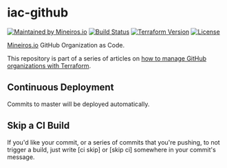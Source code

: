 # iac-github
[![Maintained by Mineiros.io](https://img.shields.io/badge/maintained%20by-mineiros.io-00607c.svg)](https://www.mineiros.io/ref=repo_terraform-github-repository)
[![Build Status](https://github-terraform-example.semaphoreci.com/badges/iac-github/branches/master.svg?style=shields)](https://github-terraform-example.semaphoreci.com/projects/iac-github/settings)
[![Terraform Version](https://img.shields.io/badge/terraform-~%3E%200.12.24-brightgreen.svg)](https://github.com/hashicorp/terraform/releases)
[![License](https://img.shields.io/badge/License-MIT-brightgreen.svg)](https://opensource.org/licenses/MIT)

[Mineiros.io](https://github.com/mineiros-io) GitHub Organization as Code.

This repository is part of a series of articles on
[how to manage GitHub organizations with Terraform](https://medium.com/mineiros/how-to-manage-your-github-organization-with-terraform-1b584b2ea177).

## Continuous Deployment
Commits to master will be deployed automatically.  

## Skip a CI Build
If you'd like your commit, or a series of commits that you're pushing, to not trigger a build, just write [ci skip] or [skip ci] somewhere in your commit's message.
